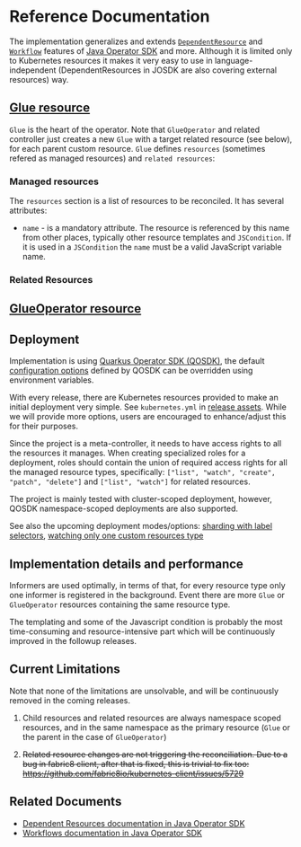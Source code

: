 # Reference Documentation

The implementation generalizes and extends [`DependentResource`](https://javaoperatorsdk.io/docs/dependent-resources) 
and [`Workflow`](https://javaoperatorsdk.io/docs/workflows) features 
of [Java Operator SDK](https://github.com/operator-framework/java-operator-sdk) and more.
Although it is limited only to Kubernetes resources it makes it very easy to use in language-independent 
(DependentResources in JOSDK are also covering external resources) way. 

## [Glue resource](https://github.com/csviri/resource-glue-operator/releases/latest/download/glues.io.csviri.operator.resourceglue-v1.yml)

`Glue` is the heart of the operator. Note that `GlueOperator` and related controller just creates a new `Glue` with a target related resource (see below), 
for each parent custom resource. `Glue` defines `resources` (sometimes refered as managed resources) and `related resources`:

### Managed resources

The `resources` section is a list of resources to be reconciled. It has several attributes:

- `name` - is a mandatory attribute. The resource is referenced by this name from other places, typically other resource templates and `JSCondition`.
  If it is used in a `JSCondition` the `name` must be a valid JavaScript variable name.

### Related Resources

## [GlueOperator resource](https://github.com/csviri/resource-glue-operator/releases/latest/download/glueoperators.io.csviri.operator.resourceglue-v1.yml)

## Deployment

Implementation is using [Quarkus Operator SDK (QOSDK)](https://github.com/quarkiverse/quarkus-operator-sdk), 
the default [configuration options](https://docs.quarkiverse.io/quarkus-operator-sdk/dev/includes/quarkus-operator-sdk.html) 
defined by QOSDK can be overridden using environment variables.

With every release, there are Kubernetes resources provided to make an initial deployment very simple.
See `kubernetes.yml` in [release assets](https://github.com/csviri/resource-glue-operator/releases).
While we will provide more options, users are encouraged to enhance/adjust this for their purposes.

Since the project is a meta-controller, it needs to have access rights to all the resources it manages. 
When creating specialized roles for a deployment, roles should contain the union of required access rights
for all the managed resource types, specifically: `["list", "watch", "create", "patch", "delete"]`
and `["list", "watch"]` for related resources.

The project is mainly tested with cluster-scoped deployment, however, QOSDK namespace-scoped deployments are also supported.

See also the upcoming deployment modes/options: [sharding with label selectors](https://github.com/csviri/resource-glue-operator/issues/50),
[watching only one custom resources type](https://github.com/csviri/resource-glue-operator/issues/54)

## Implementation details and performance

Informers are used optimally, in terms of that, for every resource type only one informer is registered in the background. Event there are more `Glue` or `GlueOperator`
resources containing the same resource type. 

The templating and some of the Javascript condition is probably the most time-consuming and resource-intensive part which will 
be continuously improved in the followup releases. 

## Current Limitations

Note that none of the limitations are unsolvable, and will be continuously removed in the coming releases.

1. Child resources and related resources are always namespace scoped resources, and in the same namespace as the
   primary resource (`Glue` or the parent in the case of `GlueOperator`)

2. ~~Related resource changes are not triggering the reconciliation.
   Due to a bug in fabric8 client, after that is fixed, this is trivial to fix too:
   https://github.com/fabric8io/kubernetes-client/issues/5729~~

## Related Documents

- [Dependent Resources documentation in Java Operator SDK](https://javaoperatorsdk.io/docs/dependent-resources)
- [Workflows documentation in Java Operator SDK](https://javaoperatorsdk.io/docs/workflows)
